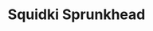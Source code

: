 ---
slug: squidki-sprunkhead
title: Squidki Sprunkhead
description: "Squidki Sprunkhead is an exciting online game. Play for free directly in your browser!"
icon: /images/new_mods/Sprunki Sprunkhead.png
url: https://wowtbc.net/sprunkin/sprunkhead/index.html
previewImage: /images/new_mods/Sprunki Sprunkhead.png
type: new mods

# SEO配置
seo:
  title: "Squidki Sprunkhead - Play Free Online Game | Fun Browser Games"
  description: "Squidki Sprunkhead - Play this fun online game for free in your browser. No download required!"
  ogImage: "/images/new_mods/Sprunki Sprunkhead.png"
  keywords: "squidki-sprunkhead, online game, browser game, free game, new mods game, play online"

videoUrls:
  - https://www.youtube.com/embed/example1
  - https://www.youtube.com/embed/example2

whyPlay:
  title: "Why Play Squidki Sprunkhead?"
  items:
    - "Immersive Gameplay: Squidki Sprunkhead offers an engaging and immersive gaming experience that will keep you entertained for hours"
    - "Challenging Levels: Test your skills with increasingly difficult challenges and obstacles"
    - "Beautiful Graphics: Enjoy stunning visuals and smooth animations that bring the game world to life"
    - "Regular Updates: New content and features are added regularly to keep the game fresh and exciting"
    - "Free to Play: Experience all the fun without spending a penny"
    - "Community Features: Connect with other players, share strategies, and compete for high scores"
    - "Cross-Platform: Play on any device with a web browser, no downloads required"

features:
  title: "Key Features of Squidki Sprunkhead"
  image: "/images/new_mods/Sprunki Sprunkhead.png"
  items:
    - "Intuitive Controls: Easy to learn controls make Squidki Sprunkhead accessible for players of all skill levels"
    - "Multiple Game Modes: Enjoy various gameplay options that provide different challenges and experiences"
    - "Character Customization: Personalize your gaming experience with unique characters and items"
    - "Achievement System: Complete special tasks to earn rewards and recognition"
    - "Leaderboards: Compete with players worldwide and see who can achieve the highest scores"

characteristics:
  title: "Game Characteristics"
  image: "/images/new_mods/Sprunki Sprunkhead.png"
  items:
    - "Genre: New mods game with elements of strategy and skill"
    - "Difficulty: Suitable for both casual gamers and those seeking a challenge"
    - "Play Time: Quick sessions or extended gameplay, depending on your preference"
    - "Art Style: Vibrant and engaging visuals that enhance the gaming experience"
    - "Sound Design: Immersive audio that complements the gameplay perfectly"

info: "Squidki Sprunkhead is an exciting online game that offers players a unique and engaging gaming experience. With its intuitive controls, stunning visuals, and challenging gameplay, Squidki Sprunkhead provides hours of entertainment for players of all ages and skill levels. Whether you're looking for a quick gaming session during a break or an extended play session, Squidki Sprunkhead delivers an immersive experience that will keep you coming back for more. The game features multiple levels of increasing difficulty, ensuring that players are constantly challenged as they progress. With regular updates adding new content and features, Squidki Sprunkhead remains fresh and exciting, providing endless entertainment options for its growing community of players."

howToPlayIntro: "Welcome to Squidki Sprunkhead! This guide will walk you through the basics and help you master the game. Whether you're a beginner or looking to improve your skills, these tips and instructions will enhance your gaming experience."

howToPlaySteps:
  - title: "Getting Started"
    description: "Begin your Squidki Sprunkhead adventure by familiarizing yourself with the controls. Use your keyboard or mouse to navigate through the game interface. The tutorial will guide you through the basic mechanics and help you understand the objectives."
  - title: "Understanding the Objectives"
    description: "In Squidki Sprunkhead, your main goal is to progress through levels by completing specific objectives. Each level presents unique challenges that require different strategies and approaches."
  - title: "Mastering the Controls"
    description: "Practice using the controls to improve your precision and reaction time. Squidki Sprunkhead requires quick reflexes and strategic thinking to overcome obstacles and defeat opponents."
  - title: "Utilizing Power-ups"
    description: "Collect power-ups throughout the game to enhance your abilities and overcome difficult challenges. Each power-up offers unique advantages that can be crucial for success."
  - title: "Developing Strategies"
    description: "As you progress in Squidki Sprunkhead, develop effective strategies for different scenarios. Analyze patterns, anticipate challenges, and adapt your approach to maximize your performance."

faq:
  title: "Frequently Asked Questions about Squidki Sprunkhead"
  items:
    - question: "Is Squidki Sprunkhead free to play?"
      answer: "Yes, Squidki Sprunkhead is completely free to play directly in your web browser. No downloads or purchases are required to enjoy the full game experience."
    - question: "Can I play Squidki Sprunkhead on mobile devices?"
      answer: "Yes, Squidki Sprunkhead is optimized for both desktop and mobile play. You can enjoy the game on any device with a web browser and internet connection."
    - question: "Are there any in-game purchases?"
      answer: "While Squidki Sprunkhead is free to play, there may be optional in-game purchases available for cosmetic items or additional features that don't affect core gameplay."
    - question: "How often is Squidki Sprunkhead updated?"
      answer: "The developers regularly update Squidki Sprunkhead with new content, features, and improvements based on player feedback and game performance."
    - question: "Can I play Squidki Sprunkhead offline?"
      answer: "Currently, Squidki Sprunkhead requires an internet connection to play as it's a browser-based online game."
    - question: "Is Squidki Sprunkhead suitable for children?"
      answer: "Yes, Squidki Sprunkhead is designed to be family-friendly and suitable for players of all ages."
    - question: "How do I report bugs or issues?"
      answer: "If you encounter any problems while playing Squidki Sprunkhead, you can report them through the game's support page or contact the developers directly through their website."
    - question: "Still Have Questions?"
      answer: "If you have additional questions about Squidki Sprunkhead that aren't covered in this FAQ, please visit our support center or contact our customer service team for assistance."
---
